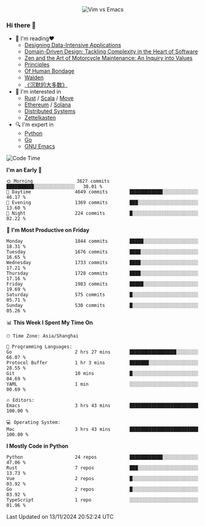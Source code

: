 <p align="center">
    <img src="https://gist.githubusercontent.com/coldnight/e696baffb094e71c96cb302118878eae/raw/40ea5053a6f66cc65f90f437e4173497da225958/banner.gif" alt="Vim vs Emacs" />
</p>

### Hi there 👋

- 📖 I'm reading❤️
    + [Designing Data-Intensive Applications](https://www.oreilly.com/library/view/designing-data-intensive-applications/9781491903063/)
    + [Domain-Driven Design: Tackling Complexity in the Heart of Software](https://www.dddcommunity.org/book/evans_2003/)
    + [Zen and the Art of Motorcycle Maintenance: An Inquiry into Values](https://en.wikipedia.org/wiki/Zen_and_the_Art_of_Motorcycle_Maintenance)
    + [Principles](https://www.principles.com/)
    + [Of Human Bondage](https://en.wikipedia.org/wiki/Of_Human_Bondage)
    + [Walden](https://en.wikipedia.org/wiki/Walden)
    + [《沉默的大多数》](https://en.wikipedia.org/wiki/Silent_majority)
- 🌱 I'm interested in
    + [Rust](https://www.rust-lang.org/) / [Scala](https://www.scala-lang.org/) / [Move](https://github.com/move-language/move/)
    + [Ethereum](https://ethereum.org/en/) / [Solana](https://solana.com/)
	+ [Distributed Systems](https://www.linuxzen.com/notes/topics/20200320174417_%E5%88%86%E5%B8%83%E5%BC%8F/)
	+ [Zettelkasten](https://www.linuxzen.com/notes/notes/20220120080920-slip_box/)
- 🔍 I'm expert in
    + [Python](https://www.python.org/)
    + [Go](https://go.dev/)
    + [GNU Emacs](https://www.gnu.org/software/emacs/)

<!--START_SECTION:waka-->
![Code Time](http://img.shields.io/badge/Code%20Time-3%2C161%20hrs%201%20min-blue)

**I'm an Early 🐤** 

```text
🌞 Morning                3827 commits        ██████████░░░░░░░░░░░░░░░   38.01 % 
🌆 Daytime                4649 commits        ████████████░░░░░░░░░░░░░   46.17 % 
🌃 Evening                1369 commits        ███░░░░░░░░░░░░░░░░░░░░░░   13.60 % 
🌙 Night                  224 commits         █░░░░░░░░░░░░░░░░░░░░░░░░   02.22 % 
```
📅 **I'm Most Productive on Friday** 

```text
Monday                   1844 commits        █████░░░░░░░░░░░░░░░░░░░░   18.31 % 
Tuesday                  1676 commits        ████░░░░░░░░░░░░░░░░░░░░░   16.65 % 
Wednesday                1733 commits        ████░░░░░░░░░░░░░░░░░░░░░   17.21 % 
Thursday                 1728 commits        ████░░░░░░░░░░░░░░░░░░░░░   17.16 % 
Friday                   1983 commits        █████░░░░░░░░░░░░░░░░░░░░   19.69 % 
Saturday                 575 commits         █░░░░░░░░░░░░░░░░░░░░░░░░   05.71 % 
Sunday                   530 commits         █░░░░░░░░░░░░░░░░░░░░░░░░   05.26 % 
```


📊 **This Week I Spent My Time On** 

```text
🕑︎ Time Zone: Asia/Shanghai

💬 Programming Languages: 
Go                       2 hrs 27 mins       █████████████████░░░░░░░░   66.07 % 
Protocol Buffer          1 hr 3 mins         ███████░░░░░░░░░░░░░░░░░░   28.55 % 
Git                      10 mins             █░░░░░░░░░░░░░░░░░░░░░░░░   04.69 % 
YAML                     1 min               ░░░░░░░░░░░░░░░░░░░░░░░░░   00.69 % 

🔥 Editors: 
Emacs                    3 hrs 43 mins       █████████████████████████   100.00 % 

💻 Operating System: 
Mac                      3 hrs 43 mins       █████████████████████████   100.00 % 
```

**I Mostly Code in Python** 

```text
Python                   24 repos            ████████████░░░░░░░░░░░░░   47.06 % 
Rust                     7 repos             ███░░░░░░░░░░░░░░░░░░░░░░   13.73 % 
Vue                      2 repos             █░░░░░░░░░░░░░░░░░░░░░░░░   03.92 % 
Go                       2 repos             █░░░░░░░░░░░░░░░░░░░░░░░░   03.92 % 
TypeScript               1 repo              ░░░░░░░░░░░░░░░░░░░░░░░░░   01.96 % 
```




 Last Updated on 13/11/2024 20:52:24 UTC
<!--END_SECTION:waka-->
